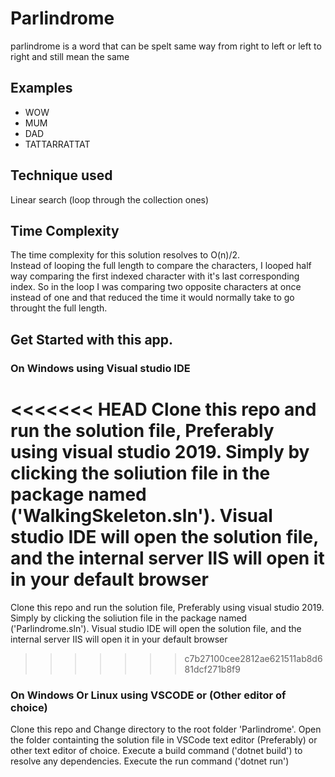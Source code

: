 # Parlindrome
parlindrome is a word that can be spelt same way from right to left or left to right and still mean the same

## Examples
- WOW
- MUM
- DAD
- TATTARRATTAT

## Technique used 
Linear search (loop through the collection ones)

## Time Complexity
The time complexity for this solution resolves to O(n)/2. <br/>
Instead of looping the full length to compare the characters, I looped half way comparing the first indexed character with it's last corresponding index.
So in the loop I was comparing two opposite characters at once instead of one and that reduced the time it would normally take to go throught the full length.

## Get Started with this app.

### On Windows using Visual studio IDE

<<<<<<< HEAD
Clone this repo and run the solution file, Preferably using visual studio 2019. Simply by clicking the soliution file in the package named ('WalkingSkeleton.sln'). Visual studio IDE will open the solution file, and the internal server IIS will open it in your default browser
=======
Clone this repo and run the solution file, Preferably using visual studio 2019. Simply by clicking the soliution file in the package named ('Parlindrome.sln'). Visual studio IDE will open the solution file, and the internal server IIS will open it in your default browser
>>>>>>> c7b27100cee2812ae621511ab8d681dcf271b8f9

### On Windows Or Linux using VSCODE or (Other editor of choice)

Clone this repo and Change directory to the root folder 'Parlindrome'. Open the folder containting the solution file in VSCode text editor (Preferably) or other text editor of choice. Execute a build command ('dotnet build') to resolve any dependencies. Execute the run command ('dotnet run')
